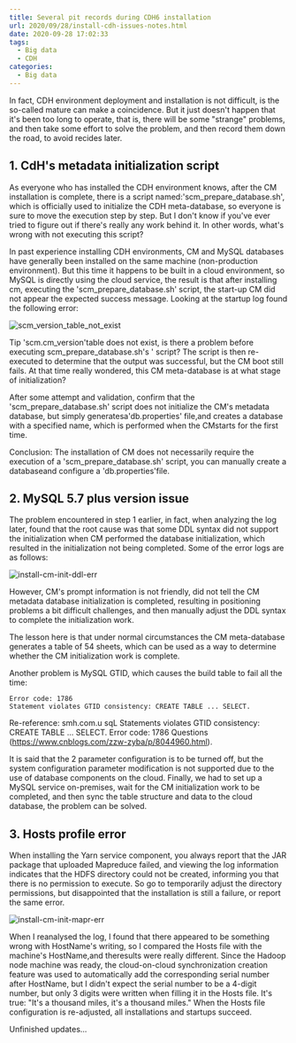 ```yaml
---
title: Several pit records during CDH6 installation
url: 2020/09/28/install-cdh-issues-notes.html
date: 2020-09-28 17:02:33
tags:
  - Big data
  - CDH
categories:
  - Big data
---
```


In fact, CDH environment deployment and installation is not difficult, is the so-called mature can make a coincidence. But it just doesn't happen that it's been too long to operate, that is, there will be some "strange" problems, and then take some effort to solve the problem, and then record them down the road, to avoid recides later. 

<!--more-->

## 1. CdH's metadata initialization script

As everyone who has installed the CDH environment knows, after the CM installation is complete, there is a script named:'scm_prepare_database.sh', which  is officially used to initialize the CDH meta-database, so everyone is sure to move the execution step by step. But I don't know if you've ever tried to figure out if there's really any work behind it. In other words, what's wrong with not executing this script? 

In past experience installing CDH environments, CM and MySQL databases have generally been installed on the same machine (non-production environment). But this time it happens to be built in a cloud environment, so MySQL is directly using the cloud service, the result is that after installing cm, executing the 'scm_prepare_database.sh' script, the start-up CM did not appear the expected success message. Looking at the startup log found the following error:

![scm_version_table_not_exist](//siteimgs.cn-sh2.ufileos.com/2020/09-28-install-cm-scm_version_table_not_exist.png)

Tip 'scm.cm_version'table does not exist, is there a problem before executing scm_prepare_database.sh's ' script? The script is then re-executed to determine that the output was successful, but the CM boot still fails. At that time really wondered, this CM meta-database is at what stage of initialization? 

After some attempt and validation, confirm that the 'scm_prepare_database.sh' script does not initialize the CM's metadata database, but simply generatesa'db.properties' file,and creates a database with a specified name, which is performed when the CMstarts for the first time. 

Conclusion: The installation of CM does not necessarily require the execution of a 'scm_prepare_database.sh' script, you can manually create a databaseand configure a 'db.properties'file. 

## 2. MySQL 5.7 plus version issue

The problem encountered in step 1 earlier, in fact, when analyzing the log later, found that the root cause was that some DDL syntax did not support the initialization when CM performed the database initialization, which resulted in the initialization not being completed. Some of the error logs are as follows:

![install-cm-init-ddl-err](//siteimgs.cn-sh2.ufileos.com/2020/09-28-install-cm-init-ddl-err.png)

However, CM's prompt information is not friendly, did not tell the CM metadata database initialization is completed, resulting in positioning problems a bit difficult challenges, and then manually adjust the DDL syntax to complete the initialization work. 

The lesson here is that under normal circumstances the CM meta-database generates a table of 54 sheets, which can be used as a way to determine whether the CM initialization work is complete.

Another problem is MySQL GTID, which causes the build table to fail all the time:

```shell
Error code: 1786
Statement violates GTID consistency: CREATE TABLE ... SELECT.
```

Re-reference: smh.com.u sqL Statements violates GTID consistency: CREATE TABLE ... SELECT. Error code: 1786 Questions (https://www.cnblogs.com/zzw-zyba/p/8044960.html).

It is said that the 2 parameter configuration is to be turned off, but the system configuration parameter modification is not supported due to the use of database components on the cloud. Finally, we had to set up a MySQL service on-premises, wait for the CM initialization work to be completed, and then sync the table structure and data to the cloud database, the problem can be solved. 

## 3. Hosts profile error

When installing the Yarn service component, you always report that the JAR package that uploaded Mapreduce failed, and viewing the log information indicates that the HDFS directory could not be created, informing you that there is no permission to execute. So go to temporarily adjust the directory permissions, but disappointed that the installation is still a failure, or report the same error. 

![install-cm-init-mapr-err](//siteimgs.cn-sh2.ufileos.com/2020/09-28-install-cm-init-mapr-err.png)

When I reanalysed the log, I found that there appeared to be something wrong with HostName's writing, so I compared the Hosts file with the machine's HostName,and theresults were really different. Since the Hadoop node machine was ready, the cloud-on-cloud synchronization creation feature was used to automatically add the corresponding serial number after HostName, but I didn't expect the serial number to be a 4-digit number, but only 3 digits were written when filling it in the Hosts file. It's true: "It's a thousand miles, it's a thousand miles." When the Hosts file configuration is re-adjusted, all installations and startups succeed. 

Unfinished updates...